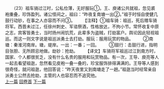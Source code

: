 　　（23）祖车骑过江时，公私俭薄，无好服玩①。王、庾诸公共就祖，忽见裘袍重叠，珍饰盈列。诸公怪间之，祖曰：“昨夜复南塘一出②。”祖于时恒自使健几鼓行动钞，在事之人亦容而不问③。
　　【注释】①祖车骑：祖巡，死后赠车骑将军。西晋未过江，任徐州刺史、军谘祭酒，性格放达，不拘小节。常怀收复中原之志，宾客皆勇士，当时扬州闹饥荒，此辈多为盗贼，打劫富户。舆论因此轻视祖巡。而这一则文字说是祖巡派勇士去打劫。服玩：服用玩赏的物品。
　　②南塘：秦淮河南岸。塘，堤岸。一出：一番；一回。
　　③鼓行：击鼓行进，指明目张胆、无所顾忌地做。劫钞：抢劫。
　　【译文】车骑将军祖巡过江到南方时，国家、个人都很贫乏，没有什么名贵的服用和玩赏物品。有一次，王导、庾亮等人一起去看望祖逖，忽然看见皮袍一叠一叠的，珍宝服饰排得满满的。王导等人感到很奇怪，就问祖逖，他回答说：“昨天夜里又到南塘走了一趟。”祖逖当时经常亲自派勇士公然去抢劫，主管的人也容忍而不追究他。
<br>[上一篇](23_22) [回卷首](23_00) [下一篇](23_24)
